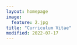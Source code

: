 ```yaml
---
layout: homepage
image:
  feature: 2.jpg
title: "Curriculum Vitae"
modified: 2022-07-17
---
```


<!-- - [Web version]({{ site.url }}/cv/cv_maussion.html) -->
<!-- - [PDF version]({{ site.url }}/cv/cv_maussion.pdf) -->
